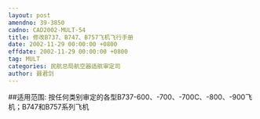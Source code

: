 ```yaml
---
layout: post
amendno: 39-3850
cadno: CAD2002-MULT-54
title: 修改B737、B747、B757飞机飞行手册
date: 2002-11-29 00:00:00 +0800
effdate: 2002-11-29 00:00:00 +0800
tag: MULT
categories: 民航总局航空器适航审定司
author: 聂君剑
---
```


##适用范围:
按任何类别审定的各型B737-600、-700、-700C、-800、-900飞机；B747和B757系列飞机

